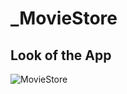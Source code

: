 # _MovieStore

## Look of the App
![MovieStore](https://github.com/Akanksha-Maurya/_MovieStore/assets/97236755/0bcfa1ee-7a16-4c11-86de-801afec02d78)

